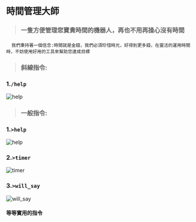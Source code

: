 # ```時間管理大師```
>### 一隻方便管理您寶貴時間的機器人，再也不用再操心沒有時間
####
      我們秉持著一個信念:時間就是金錢，我們必須珍惜時光，好得到更多錢，在靈活的運用時間時，不妨使用好用的工具來幫助您達成目標
>### 斜線指令:
### 1.```/help```
![help](https://upload.cc/i1/2023/01/22/fR2ibF.png)
>### 一般指令:
### 1.```>help```
![help](https://upload.cc/i1/2023/01/22/XRQD0w.png)
### 2.```>timer```
![timer](https://upload.cc/i1/2023/01/22/tyhMk4.png)
### 3.```>will_say```
![will_say](https://upload.cc/i1/2023/01/22/bdryhF.png)
#### 等等實用的指令
